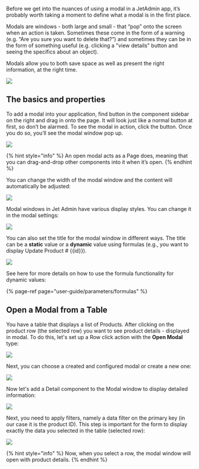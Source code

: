 [comment]: # ($page_title=Modal)

Before we get into the nuances of using a modal in a JetAdmin app, it’s probably worth taking a moment to define what a modal is in the first place. 

Modals are windows - both large and small - that “pop” onto the screen when an action is taken. Sometimes these come in the form of a warning \(e.g. “Are you sure you want to delete that?”\) and sometimes they can be in the form of something useful \(e.g. clicking a "view details" button and seeing the specifics about an object\). 

Modals allow you to both save space as well as present the right information, at the right time.

![](https://gblobscdn.gitbook.com/assets%2F-LQ08RFAKZvFADEiXKFy%2F-Ml8zvhKJwyAnCOLVjcY%2F-Ml978cHRXfoe6zZKzk_%2Ftestgif97.gif?alt=media&token=de4bb6e0-d198-484b-bab7-414c923a85c9)

## The basics and properties

To add a modal into your application, find button in the component sidebar on the right and drag in onto the page. It will look just like a normal button at first, so don’t be alarmed. To see the modal in action, click the button. Once you do so, you’ll see the modal window pop up.

![](https://gblobscdn.gitbook.com/assets%2F-LQ08RFAKZvFADEiXKFy%2F-Ml8zvhKJwyAnCOLVjcY%2F-Ml98B58mfQJRgpbBI9p%2Ftestgif98.gif?alt=media&token=9a3dfbf8-1cd5-4c93-9f9a-9760d3dc77a2)

{% hint style="info" %}
An open modal acts as a Page does, meaning that you can drag-and-drop other components into it when it’s open.
{% endhint %}

You can change the width of the modal window and the content will automatically be adjusted:

![](https://gblobscdn.gitbook.com/assets%2F-LQ08RFAKZvFADEiXKFy%2F-Ml99EbDLSj5K1c2poMn%2F-Ml9F5anH1jauxBvSu79%2Ftestgif99.gif?alt=media&token=2f539819-1611-4594-bac1-f52356f4ce2c)

Modal windows in Jet Admin have various display styles. You can change it in the modal settings:

![](https://gblobscdn.gitbook.com/assets%2F-LQ08RFAKZvFADEiXKFy%2F-Ml99EbDLSj5K1c2poMn%2F-Ml9FWJyTF2J02NjXzLa%2Ftestgif100.gif?alt=media&token=83dddcbf-dc08-41e0-84a4-cf528939e9ce)

You can also set the title for the modal window in different ways. The title can be a **static** value or a **dynamic** value using formulas \(e.g., you want to display Update Product \# {{id}}\). 

![](https://gblobscdn.gitbook.com/assets%2F-LQ08RFAKZvFADEiXKFy%2F-Ml99EbDLSj5K1c2poMn%2F-Ml9GAwkZeRg0Rvn5ML5%2Ftestgif101.gif?alt=media&token=24f52c6c-c3ca-4b4d-9c94-c0b6ea0a8bd7)

See here for more details on how to use the formula functionality for dynamic values:

{% page-ref page="user-guide/parameters/formulas" %}

## Open a Modal from a Table

You have a table that displays a list of Products. After clicking on the product row \(the selected row\) you want to see product details - displayed in modal. To do this, let's set up a Row click action with the **Open Modal** type:

![](https://gblobscdn.gitbook.com/assets%2F-LQ08RFAKZvFADEiXKFy%2F-Ml99EbDLSj5K1c2poMn%2F-Ml9TdsgNGU7RtKLf1cJ%2Ftestgif102.gif?alt=media&token=62be4eca-12a3-427a-820d-7590cfedebcc)

Next, you can choose a created and configured modal or create a new one:

![](https://gblobscdn.gitbook.com/assets%2F-LQ08RFAKZvFADEiXKFy%2F-Ml99EbDLSj5K1c2poMn%2F-Ml9U8bhCsbqU8SQFBa0%2Ftestgif103.gif?alt=media&token=8945611c-c031-43a4-90fb-8075748367d6)

Now let's add a Detail component to the Modal window to display detailed information:

![](https://gblobscdn.gitbook.com/assets%2F-LQ08RFAKZvFADEiXKFy%2F-Ml99EbDLSj5K1c2poMn%2F-Ml9UZ89os3XY_Wr0lNn%2Ftestgif104.gif?alt=media&token=9eb4b72d-eef4-49fc-be13-4479f2655dbb)

Next, you need to apply filters, namely a data filter on the primary key \(in our case it is the product ID\). This step is important for the form to display exactly the data you selected in the table \(selected row\):

![](https://gblobscdn.gitbook.com/assets%2F-LQ08RFAKZvFADEiXKFy%2F-Ml99EbDLSj5K1c2poMn%2F-Ml9UqRLRVXiPnQD7ZCk%2Ftestgif105.gif?alt=media&token=14a55937-afaa-4cbd-9d67-6cb7e99cd420)

{% hint style="info" %}
Now, when you select a row, the modal window will open with product details.
{% endhint %}



